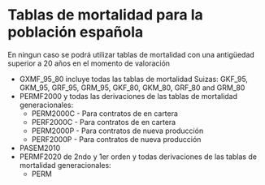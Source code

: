 # Tablas de mortalidad para la población española
En ningun caso se podrá utilizar tablas de mortalidad con una antigüedad superior a 20 años en el momento de valoración
- GXMF_95_80 incluye todas las tablas de mortalidad Suizas: GKF_95, GKM_95, GRF_95, GRM_95, GKF_80, GKM_80, GRF_80 and GRM_80
- PERMF2000 y todas las derivaciones de las tablas de mortalidad generacionales:
  - PERM2000C - Para contratos de en cartera
  - PERF2000C - Para contratos de en cartera
  - PERM2000P - Para contratos de nueva producción
  - PERF2000P - Para contratos de nueva producción
- PASEM2010
- PERMF2020 de 2ndo y 1er orden y todas derivaciones de las tablas de mortalidad generacionales:
  - PERM

